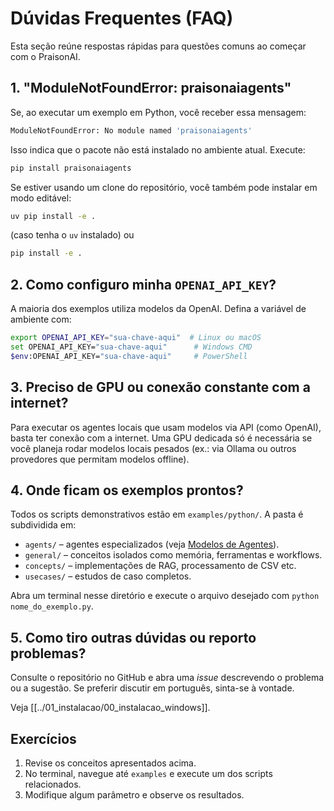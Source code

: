 # Dúvidas Frequentes (FAQ)

Esta seção reúne respostas rápidas para questões comuns ao começar com o PraisonAI.

## 1. "ModuleNotFoundError: praisonaiagents"
Se, ao executar um exemplo em Python, você receber essa mensagem:
```bash
ModuleNotFoundError: No module named 'praisonaiagents'
```
Isso indica que o pacote não está instalado no ambiente atual. Execute:
```bash
pip install praisonaiagents
```
Se estiver usando um clone do repositório, você também pode instalar em modo editável:
```bash
uv pip install -e .
```
(caso tenha o `uv` instalado) ou
```bash
pip install -e .
```

## 2. Como configuro minha `OPENAI_API_KEY`?
A maioria dos exemplos utiliza modelos da OpenAI. Defina a variável de ambiente com:
```bash
export OPENAI_API_KEY="sua-chave-aqui"  # Linux ou macOS
set OPENAI_API_KEY="sua-chave-aqui"      # Windows CMD
$env:OPENAI_API_KEY="sua-chave-aqui"     # PowerShell
```

## 3. Preciso de GPU ou conexão constante com a internet?
Para executar os agentes locais que usam modelos via API (como OpenAI), basta ter conexão com a internet. Uma GPU dedicada só é necessária se você planeja rodar modelos locais pesados (ex.: via Ollama ou outros provedores que permitam modelos offline).

## 4. Onde ficam os exemplos prontos?
Todos os scripts demonstrativos estão em `examples/python/`. A pasta é subdividida em:
- `agents/` – agentes especializados (veja [Modelos de Agentes](03_usando_praisonai/05_modelos_de_agentes.md)).
- `general/` – conceitos isolados como memória, ferramentas e workflows.
- `concepts/` – implementações de RAG, processamento de CSV etc.
- `usecases/` – estudos de caso completos.

Abra um terminal nesse diretório e execute o arquivo desejado com `python nome_do_exemplo.py`.

## 5. Como tiro outras dúvidas ou reporto problemas?
Consulte o repositório no GitHub e abra uma *issue* descrevendo o problema ou a sugestão. Se preferir discutir em português, sinta-se à vontade.

Veja [[../01_instalacao/00_instalacao_windows]].

## Exercícios

1. Revise os conceitos apresentados acima.
2. No terminal, navegue até `examples` e execute um dos scripts relacionados.
3. Modifique algum parâmetro e observe os resultados.
